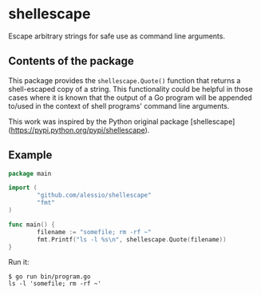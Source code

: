 # shellescape
Escape arbitrary strings for safe use as command line arguments.

## Contents of the package

This package provides the `shellescape.Quote()` function that returns a
shell-escaped copy of a string. This functionality could be helpful
in those cases where it is known that the output of a Go program will
be appended to/used in the context of shell programs' command line arguments.

This work was inspired by the Python original package [shellescape] 
(https://pypi.python.org/pypi/shellescape).

## Example

```go
package main

import (
        "github.com/alessio/shellescape"
        "fmt"
)

func main() {
        filename := "somefile; rm -rf ~"
        fmt.Printf("ls -l %s\n", shellescape.Quote(filename))
}
```

Run it:

```shell
$ go run bin/program.go
ls -l 'somefile; rm -rf ~'
```
